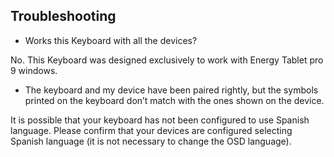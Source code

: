 ## Troubleshooting

* Works this Keyboard with all the devices?

No. This Keyboard was designed exclusively to work with Energy Tablet pro 9 windows.

* The keyboard and my device have been paired rightly, but the symbols printed on the keyboard don’t match with the ones shown on the device.

It is possible that your keyboard has not been configured to use Spanish language. Please confirm that your devices are configured selecting Spanish language (it is not necessary to change the OSD language).

